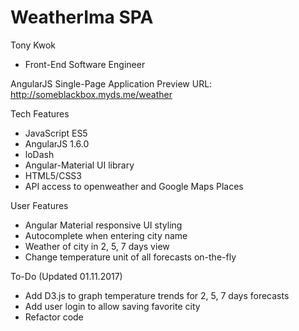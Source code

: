 # WeatherIma SPA
Tony Kwok
- Front-End Software Engineer

AngularJS Single-Page Application
Preview URL: http://someblackbox.myds.me/weather

Tech Features
- JavaScript ES5
- AngularJS 1.6.0
- loDash
- Angular-Material UI library
- HTML5/CSS3
- API access to openweather and Google Maps Places

User Features
- Angular Material responsive UI styling
- Autocomplete when entering city name
- Weather of city in 2, 5, 7 days view
- Change temperature unit of all forecasts on-the-fly

To-Do (Updated 01.11.2017)
- Add D3.js to graph temperature trends for 2, 5, 7 days forecasts
- Add user login to allow saving favorite city
- Refactor code
